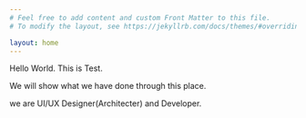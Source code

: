 ```yaml
---
# Feel free to add content and custom Front Matter to this file.
# To modify the layout, see https://jekyllrb.com/docs/themes/#overriding-theme-defaults

layout: home
---
```

Hello World.
This is Test.

We will show what we have done through this place.

we are UI/UX Designer(Architecter) and Developer.
